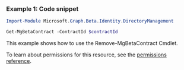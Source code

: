 ### Example 1: Code snippet

```powershell
Import-Module Microsoft.Graph.Beta.Identity.DirectoryManagement

Get-MgBetaContract -ContractId $contractId
```
This example shows how to use the Remove-MgBetaContract Cmdlet.

To learn about permissions for this resource, see the [permissions reference](/graph/permissions-reference).

